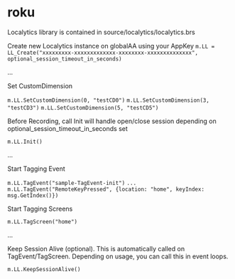 # roku

Localytics library is contained in source/localytics/localytics.brs

Create new Localytics instance on globalAA using your AppKey
`m.LL = LL_Create("xxxxxxxxx-xxxxxxxxxxxxx-xxxxxxxx-xxxxxxxxxxxxxx", optional_session_timeout_in_seconds)`

...

Set CustomDimension

`m.LL.SetCustomDimension(0, "testCD0")`
`m.LL.SetCustomDimension(3, "testCD3")`
`m.LL.SetCustomDimension(5, "testCD5")`

Before Recording, call Init will handle open/close session depending on optional_session_timeout_in_seconds set

`m.LL.Init()`

...

Start Tagging Event

`m.LL.TagEvent("sample-TagEvent-init")`
`...`
`m.LL.TagEvent("RemoteKeyPressed", {location: "home", keyIndex: msg.GetIndex()})`


Start Tagging Screens

`m.LL.TagScreen("home")`

...

Keep Session Alive (optional). This is automatically called on TagEvent/TagScreen. Depending on usage, you can call this in event loops.

`m.LL.KeepSessionAlive()`
